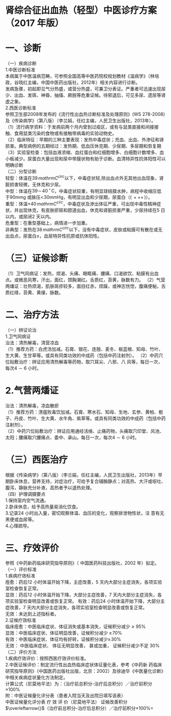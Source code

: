 # 肾综合征出血热（轻型）中医诊疗方案 （2017 年版）  
# 一、诊断  
（一）疾病诊断  
1.中医诊断标准  
本病属于中医温病范畴，可参照全国高等中医药院校规划教材《温病学》（林培政，谷晓红主编，中国中医药出版社，2012年）相关内容进行诊断。  
发病急骤，初起即见气分热盛，或营分热盛，可兼卫分表证。严重者可迅速出现尿少、出血、发斑、神昏、抽搐、厥脱等危重证候。待邪退后，可见多尿、遗尿等肾虚之象。  
2.西医诊断标准  
参照卫生部2008年发布的《流行性出血热诊断标准及处理原则》(WS 278-2008)及《传染病学》（第八版）（李兰娟，任红主编，人民卫生出版社，2013年）。  
（1）流行病学资料：于发病前两个月内曾到过疫区，或有与鼠类直接和间接接触、食用鼠类污染的食物或有接触带病毒的实验动物史。  
（2）临床特征：早期的三种主要表现：发热中毒症状；充血、出血、外渗征和肾损害。典型病例的五期经过：发热期、低血压休克期、少尿期、多尿期和恢复期  
（3）实验室检查：包括血液浓缩、血红蛋白和红细胞增多、白细胞计数增多、血小板减少。尿蛋白大量出现和尿中带膜状物有助于诊断。血清特异性抗体阳性可以明确诊断  
（二）分型诊断  
轻型：体温在$39\,mathrm{C}^{circ}$以下，中毒症状轻,除出血点外无其他出血现象，肾脏损害轻微，无休克和少尿。  
中型：体温在$39\!\sim\!40\,^{\circ}\!\mathrm{C}$，中毒症状较重，有明显球结膜水肿，病程中收缩压低于$90\mathrm{mm}\mathrm{g}$ 或脉压$<\!30\mathrm{mmHg}$，有明显出血和少尿期，尿蛋白（$(\,+++\,)$）。  
重型：体温${\times40}\,mathrm{C}^{circ}$，中毒症状及渗出体征严重，可出现中毒性精神症状，并出现休克，有皮肤瘀斑和腔道出血，休克和肾脏损害严重，少尿持续在5 日以内，或尿闭2 天以内。  
危重型：在重型基础上，病情进一步加重。  
非典型：发热在$38\,mathrm{C}^{circ}$以下，没有中毒症状，皮肤或粘膜可有散在或无出血点，尿蛋白±，血尿特异性抗原或抗体阳性。  
# （三）证候诊断  
（1）卫气同病证：发热，烦渴、头痛、眼眶痛、腰痛、口渴欲饮、粘膜有出血点。或微恶风寒，汗出，面红，颈胸潮红。舌质红，苔黄，脉数有力。 （2）气营两燔证：壮热烦渴，肌肤斑疹较多，面目红赤，烦躁，或神志恍惚，腹痛便秘。舌质红绛，苔黄、黄燥，脉数。  
# 二、治疗方法  
（一）辨证论治  
1.卫气同病证  
治法：清热解毒，清营凉血  
（1）推荐方药：白虎汤加减。石膏、银花、连翘、麦冬、板蓝根、知母、竹叶、生大黄、生甘草等。或具有同类功效的中成药（包括中药注射剂）。 （2）中药穴位贴敷治疗：辨证应用清热解毒等药物，取穴耳尖、八邪、八 风等，每日一次，每次$4{\sim}6$ 小时。  
# 2.气营两燔证  
治法：清热解毒，凉血散瘀  
（1）推荐方药：清瘟败毒饮加减。石膏、寒水石、知母、生地、玄参、黄柏、栀子、丹皮、竹叶、生大黄、水牛角、紫草等。或具有同类功效的中成药（包括中药注射剂）。  
（2）中药穴位贴敷治疗：辨证应用通经活络、止痛药物，头痛取穴印堂、风池、太阳；腰痛取穴腰痛点、委中、承山。每日一次，每次$4{\sim}6$ 小时。  
# （三）西医治疗  
根据《传染病学》（第八版）（李兰娟，任红主编，人民卫生出版社，2013年）早期卧床休息，营养支持，对症治疗，可给予复合辅酶静点；对高热、大汗或呕吐、腹泻，静脉充分补液，高热者予以退热处理。  
（四）护理调摄要点  
1.保持室内空气流通。  
2.卧床休息，给予高热量易消化饮食。  
3.记录24 小时出入量，密切观察体温、血压的变化，观察排泄物性状，注 意有无黑便或血尿等。  
4.心理疏导。  
# 三、疗效评价  
参照《中药新药临床研究指导原则》（ 中国医药科技出版社，2002 年）拟定。  
（一）评价标准  
1.疾病疗效标准  
痊愈：药后12 小时体温开始下降，主症改善，5 天内大部分主症消失，各项实验室检查恢复正常。  
显效：药后12 小时体温开始下降，大部分主症改善，7 天内大部分主症消失，各项实验室检查明显改善或恢复正常。  有效：药后24 小时体温开始下降，大部分主症改善，7 天内大部分主症消失，各项实验室检查明显改善或恢复正常。  
无效：未达到上述指标者。  
2.证候疗效标准  
临床痊愈：中医临床症状、体征消失或基本消失，证候积分减少${\geqslant}95\%$  
显效：中医临床症状、体征明显改善，证候积分减少 $\geqslant\!70\%$  
有效：中医临床症状、体征均有好转，证候积分减少$\geqslant\!30\%$  
无效： 中医临床症状、 体征无明显改善， 甚或加重， 证候积分减少不足 $30\%$  
（二）评价方法  
1.疾病疗效评价：按照西医疗效评价标准。  
2.中医证候评价：制定流行性出血热临床症状体征量化表，参考《中药新 药临床研究指导原则》（中国医药出版社出版，北京：2002）及徐迪华《中医量化诊断》中相关疾病症状量化方法制定。  
计算公式（尼莫地平法）为：（治疗前总积分-治疗后总积分）／治疗前积分$\times100\%$  
附：中医证候量化评分表（患者入院当天及出院日填写该表）  
中医证候量化评分表 
疗 效 评 价（尼莫地平法） 证候改善积分$\overleftarrow{}$（治疗前总积分-治疗后总积分）／治疗前积分$\times100\%=$  